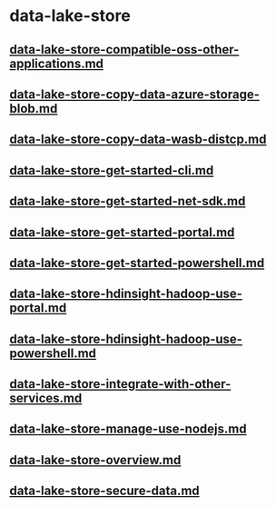 # data-lake-store
## [data-lake-store-compatible-oss-other-applications.md](data-lake-store-compatible-oss-other-applications.md)
## [data-lake-store-copy-data-azure-storage-blob.md](data-lake-store-copy-data-azure-storage-blob.md)
## [data-lake-store-copy-data-wasb-distcp.md](data-lake-store-copy-data-wasb-distcp.md)
## [data-lake-store-get-started-cli.md](data-lake-store-get-started-cli.md)
## [data-lake-store-get-started-net-sdk.md](data-lake-store-get-started-net-sdk.md)
## [data-lake-store-get-started-portal.md](data-lake-store-get-started-portal.md)
## [data-lake-store-get-started-powershell.md](data-lake-store-get-started-powershell.md)
## [data-lake-store-hdinsight-hadoop-use-portal.md](data-lake-store-hdinsight-hadoop-use-portal.md)
## [data-lake-store-hdinsight-hadoop-use-powershell.md](data-lake-store-hdinsight-hadoop-use-powershell.md)
## [data-lake-store-integrate-with-other-services.md](data-lake-store-integrate-with-other-services.md)
## [data-lake-store-manage-use-nodejs.md](data-lake-store-manage-use-nodejs.md)
## [data-lake-store-overview.md](data-lake-store-overview.md)
## [data-lake-store-secure-data.md](data-lake-store-secure-data.md)
